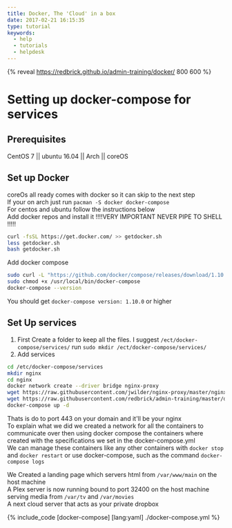 ```yaml
---
title: Docker, The 'Cloud' in a box
date: 2017-02-21 16:15:35
type: tutorial
keywords:
  - help
  - tutorials
  - helpdesk
---
```


{% reveal https://redbrick.github.io/admin-training/docker/ 800 600 %}

# Setting up docker-compose for services

## Prerequisites
CentOS 7 || ubuntu 16.04 || Arch || coreOS

## Set up Docker

coreOs all ready comes with docker so it can skip to the next step  
If your on arch just run `pacman -S docker docker-compose`  
For centos and ubuntu follow the instructions below  
Add docker repos and install it
!!!!VERY IMPORTANT NEVER PIPE TO SHELL !!!!!

``` bash
curl -fsSL https://get.docker.com/ >> getdocker.sh
less getdocker.sh
bash getdocker.sh
```
Add docker compose
``` bash
sudo curl -L "https://github.com/docker/compose/releases/download/1.10.0/docker-compose-$(uname -s)-$(uname -m)" -o /usr/local/bin/docker-compose
sudo chmod +x /usr/local/bin/docker-compose
docker-compose --version
```
You should get `docker-compose version: 1.10.0` or higher

## Set Up services

1. First Create a folder to keep all the files. I suggest `/ect/docker-compose/services/`
  run `sudo mkdir /ect/docker-compose/services/`
2. Add services
  ``` bash
  cd /etc/docker-compose/services
  mkdir nginx
  cd nginx
  docker network create --driver bridge nginx-proxy
  wget https://raw.githubusercontent.com/jwilder/nginx-proxy/master/nginx.tmpl
  wget https://raw.githubusercontent.com/redbrick/admin-training/master/docker/docker-compose.yml
  docker-compose up -d
```

Thats is do to port 443 on your domain and it'll be your nginx  
To explain what we did we created a network for all the containers to communicate over then using docker compose the containers where created with the specifications we set in the docker-compose.yml  
We can manage these containers like any other containers with `docker stop` and `docker restart` or use docker-compose, such as the command `docker-compose logs`

We Created a landing page which servers html from `/var/www/main` on the host machine  
A Plex server is now running bound to port 32400 on the host machine serving media from `/var/tv` and `/var/movies`  
A next cloud server that acts as your private dropbox

{% include_code [docker-compose] [lang:yaml] ./docker-compose.yml %}
